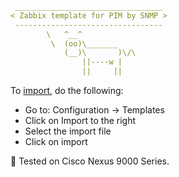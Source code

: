 ```YAML
 _________________________________
< Zabbix template for PIM by SNMP >
 ---------------------------------
        \   ^__^
         \  (oo)\_______
            (__)\       )\/\
                ||----w |
                ||     ||
```

To [import](https://www.zabbix.com/documentation/current/en/manual/xml_export_import/templates), do the following:
- Go to: Configuration → Templates
- Click on Import to the right
- Select the import file
- Click on import

🧪 Tested on Cisco Nexus 9000 Series.
